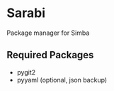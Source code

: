 Sarabi
======

Package manager for Simba

Required Packages
-----------------
 * pygit2
 * pyyaml (optional, json backup)
